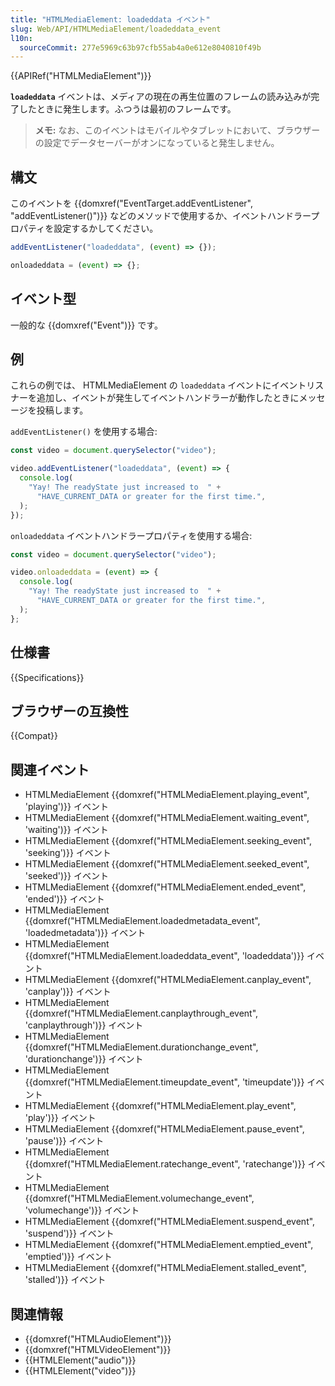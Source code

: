 ```yaml
---
title: "HTMLMediaElement: loadeddata イベント"
slug: Web/API/HTMLMediaElement/loadeddata_event
l10n:
  sourceCommit: 277e5969c63b97cfb55ab4a0e612e8040810f49b
---
```


{{APIRef("HTMLMediaElement")}}

**`loadeddata`** イベントは、メディアの現在の再生位置のフレームの読み込みが完了したときに発生します。ふつうは最初のフレームです。

> **メモ:** なお、このイベントはモバイルやタブレットにおいて、ブラウザーの設定でデータセーバーがオンになっていると発生しません。

## 構文

このイベントを {{domxref("EventTarget.addEventListener", "addEventListener()")}} などのメソッドで使用するか、イベントハンドラープロパティを設定するかしてください。

```js
addEventListener("loadeddata", (event) => {});

onloadeddata = (event) => {};
```

## イベント型

一般的な {{domxref("Event")}} です。

## 例

これらの例では、 HTMLMediaElement の `loadeddata` イベントにイベントリスナーを追加し、イベントが発生してイベントハンドラーが動作したときにメッセージを投稿します。

`addEventListener()` を使用する場合:

```js
const video = document.querySelector("video");

video.addEventListener("loadeddata", (event) => {
  console.log(
    "Yay! The readyState just increased to  " +
      "HAVE_CURRENT_DATA or greater for the first time.",
  );
});
```

`onloadeddata` イベントハンドラープロパティを使用する場合:

```js
const video = document.querySelector("video");

video.onloadeddata = (event) => {
  console.log(
    "Yay! The readyState just increased to  " +
      "HAVE_CURRENT_DATA or greater for the first time.",
  );
};
```

## 仕様書

{{Specifications}}

## ブラウザーの互換性

{{Compat}}

## 関連イベント

- HTMLMediaElement {{domxref("HTMLMediaElement.playing_event", 'playing')}} イベント
- HTMLMediaElement {{domxref("HTMLMediaElement.waiting_event", 'waiting')}} イベント
- HTMLMediaElement {{domxref("HTMLMediaElement.seeking_event", 'seeking')}} イベント
- HTMLMediaElement {{domxref("HTMLMediaElement.seeked_event", 'seeked')}} イベント
- HTMLMediaElement {{domxref("HTMLMediaElement.ended_event", 'ended')}} イベント
- HTMLMediaElement {{domxref("HTMLMediaElement.loadedmetadata_event", 'loadedmetadata')}} イベント
- HTMLMediaElement {{domxref("HTMLMediaElement.loadeddata_event", 'loadeddata')}} イベント
- HTMLMediaElement {{domxref("HTMLMediaElement.canplay_event", 'canplay')}} イベント
- HTMLMediaElement {{domxref("HTMLMediaElement.canplaythrough_event", 'canplaythrough')}} イベント
- HTMLMediaElement {{domxref("HTMLMediaElement.durationchange_event", 'durationchange')}} イベント
- HTMLMediaElement {{domxref("HTMLMediaElement.timeupdate_event", 'timeupdate')}} イベント
- HTMLMediaElement {{domxref("HTMLMediaElement.play_event", 'play')}} イベント
- HTMLMediaElement {{domxref("HTMLMediaElement.pause_event", 'pause')}} イベント
- HTMLMediaElement {{domxref("HTMLMediaElement.ratechange_event", 'ratechange')}} イベント
- HTMLMediaElement {{domxref("HTMLMediaElement.volumechange_event", 'volumechange')}} イベント
- HTMLMediaElement {{domxref("HTMLMediaElement.suspend_event", 'suspend')}} イベント
- HTMLMediaElement {{domxref("HTMLMediaElement.emptied_event", 'emptied')}} イベント
- HTMLMediaElement {{domxref("HTMLMediaElement.stalled_event", 'stalled')}} イベント

## 関連情報

- {{domxref("HTMLAudioElement")}}
- {{domxref("HTMLVideoElement")}}
- {{HTMLElement("audio")}}
- {{HTMLElement("video")}}
